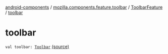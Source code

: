 [android-components](../../index.md) / [mozilla.components.feature.toolbar](../index.md) / [ToolbarFeature](index.md) / [toolbar](./toolbar.md)

# toolbar

`val toolbar: `[`Toolbar`](../../mozilla.components.concept.toolbar/-toolbar/index.md) [(source)](https://github.com/mozilla-mobile/android-components/blob/master/components/feature/toolbar/src/main/java/mozilla/components/feature/toolbar/ToolbarFeature.kt#L23)